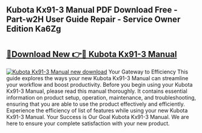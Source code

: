 ## Kubota Kx91-3 Manual PDF Download Free - Part-w2H User Guide Repair - Service Owner Edition Ka6Zg

# <h2><a href="http://bc92526.oget.top/?id=Kubota+Kx91-3+Manual">🔗Download New 👉🔴 Kubota Kx91-3 Manual</a></h2>

[![Kubota Kx91-3 Manual new download](https://i.imgur.com/5g1atiW.png)](http://bc92526.oget.top/?id=Kubota+Kx91-3+Manual)
Your Gateway to Efficiency This guide explores the ways your new Kubota Kx91-3 Manual can streamline your workflow and boost productivity. Before you begin using your Kubota Kx91-3 Manual, please read this manual thoroughly. It contains essential information on product setup, operation, maintenance, and troubleshooting, ensuring that you are able to use the product effectively and efficiently. Experience the efficiency of list of features while using your new Kubota Kx91-3 Manual. Your Success is Our Goal Kubota Kx91-3 Manual. We are here to ensure your complete satisfaction with your new product.
